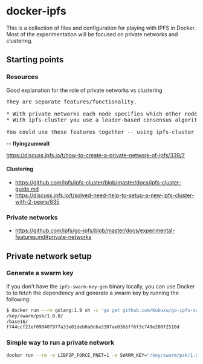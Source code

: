 # docker-ipfs
This is a collection of files and configuration for playing with IPFS
in Docker. Most of the experimentation will be focused on private networks and
clustering.

## Starting points
### Resources
Good explanation for the role of private networks vs clustering
<pre>They are separate features/functionality.

* With private networks each node specifies which other nodes it will connect to. Nodes in that network don't respond to communications from nodes outside that network.
* With ipfs-cluster you use a leader-based consensus algorithm to coordinate storage of a pinset -- distributing the set of data across the participating nodes based on whichever pattern you prefer

You could use these features together -- using ipfs-cluster to spread a pinset across a private network of nodes -- but they are completely separate features. They do not rely on each other. Support for private networks is functionality implemented within the core (go-ipfs) code base. ipfs-cluster is its own separate code base.
</pre>

-- **flyingzumwalt**

https://discuss.ipfs.io/t/how-to-create-a-private-network-of-ipfs/339/7

#### Clustering
* https://github.com/ipfs/ipfs-cluster/blob/master/docs/ipfs-cluster-guide.md
* https://discuss.ipfs.io/t/solved-need-help-to-setup-a-new-ipfs-cluster-with-2-peers/835

### Private networks
* https://github.com/ipfs/go-ipfs/blob/master/docs/experimental-features.md#private-networks

## Private network setup
### Generate a swarm key
If you don't have the `ipfs-swarm-key-gen` binary locally, you can use Docker to
to fetch the dependency and generate a swarm key by running the following:
```bash
$ docker run --rm golang:1.9 sh -c 'go get github.com/Kubuxu/go-ipfs-swarm-key-gen/ipfs-swarm-key-gen && ipfs-swarm-key-gen'
/key/swarm/psk/1.0.0/
/base16/
f744ccf21ef090407977a33e01deb0a0c6a3397ae0366ff6f3c749e200f2510d
```

### Simple way to run a private network
```bash
docker run --rm -e LIBP2P_FORCE_PNET=1 -e SWARM_KEY="/key/swarm/psk/1.0.0/\n/base16/\ne0e7b1394fb6e928eecf2f8db77eaa99d3657684dc939519f285cb902bd93e22" -v ./private-network/init.sh:/usr/local/bin/start_ipfs ipfs/go-ipfs:latest
```
